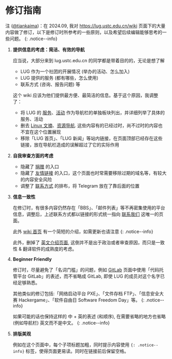 ---
---

# 修订指南

注 ([@tiankaima](https://github.com/tiankaima))：在 2024.09, 我对 <https://lug.ustc.edu.cn/wiki> 页面下的大量内容做了修订，以下是修订时所参考的一些原则，以及希望后续编辑能够思考的一些问题。
{: .notice--info}

1. **提供信息的考虑：简洁、有效的导航**

   应当说，大部分来到 lug.ustc.edu.cn 的同学都是带着目的的，无论是想了解

   - LUG 作为一个社团的开展情况 (举办的活动、怎么加入)
   - LUG 提供的服务 (都有哪些，怎么使用)
   - 联系方式 (咨询、报告问题) 等

   这个 wiki 应该为他们提供最方便、最简洁的信息。基于这个原因，我调整了：

   - 将 LUG 的 [服务](/wiki/lug/events/)、[活动](/wiki/lug/services/) 作为导航栏的单独板块列出，并详细列举了具体的服务、活动
   - 删去 [Linux 文摘](/wiki/linux_digest/)、[资源导航](/wiki/lug/resources/). 这些内容有的已经过时，尚不过时的内容也不宜在这个位置展现
   - 移除「LUG 首页」、「LUG 新闻」等站内链接，在页面顶部已经存在这些链接，放在导航栏造成的误解超过了它的实际作用

2. **自我审查方面的考虑**

   - 隐藏了 [捐赠](/wiki/lug/donate) 的入口
   - 隐藏了 [友情链接](https://lug.ustc.edu.cn/wiki/lug/links/) 的入口，这个页面也时常需要移除过期的域名等，有较大的内容安全风险
   - 调整了 [联系方式](/wiki/lug/contact) 的排布，将 Telegram 放在了靠后面的位置

3. **信息一致性**

   在修订时，有很多内容仍然存在「BBS」、「邮件列表」等不再密集使用的平台信息，调整后，上述联系方式都以链接的形式统一指向 [联系我们](/wiki/lug/contact/) 这唯一的页面。

   此外 [wiki 首页](/wiki/) 有一个简短的介绍，如需更新也请注意
   {: .notice--info}

   此外，删掉了 [英文介绍页面](/wiki/intro_english/), 这倒并不是出于政治或者审查原因，而只是一致性 & 翻译软件的成熟度的考虑。

4. **Beginner Friendly**

   修订时，尽量避免了「名词门槛」的问题，例如 [GitLab](/wiki/lug/services/gitlab/) 页面中使用「代码托管平台 GitLab」的表述，而不省略成 GitLab, 即使 LUG 的成员对这个名字已经足够熟悉。

   其他类似的修订包括:「网络启动平台 PXE」、「文件存档 FTP」、「信息安全大赛 Hackergame」、「软件自由日 Software Freedom Day」等。
   {: .notice--info}

   如果可能的话也保持这样的 中 + 英的表述 (和顺序), 在需要省略的地方也省略 (例如导航栏) 英文而不是中文。
   {: .notice--info}

5. **排版美观**

   例如在这个页面中，每个子项标题加粗，同时提示内容使用 `{: .notice--info}` 标签，使得页面更易读。同时在链接前后保留空格。
